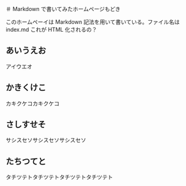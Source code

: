 
＃ Markdown で書いてみたホームページもどき

このホームペーイは Markdown 記法を用いて書いている。ファイル名は index.md
これが HTML 化されるの？



## あいうえお

アイウエオ


## かきくけこ

カキクケコカキクケコ


## さしすせそ


サシスセソサシスセソサシスセソ


## たちつてと

タチツテトタチツテトタチツテトタチツテト


